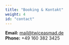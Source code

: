 ```yaml
---
title: "Booking & Kontakt"
weight: 4
id: "contact"
---
```


**Email:** [mail@twiceasmad.de](mailto:mail@twiceasmad.de)  
**Phone:** +49 160 382 3425
